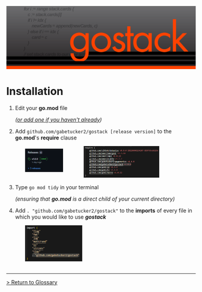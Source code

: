 ![Banner](../images/gostack_Smaller.png)

 <h1>Installation</h1>

 1. Edit your **go.mod** file
   
    *([or add one if you haven't already](https://go.dev/doc/tutorial/create-module))*
 2. Add `github.com/gabetucker2/gostack [release version]` to the **go.mod**'s **require** clause

 <img src="../images/releases.png" width="20%" style="margin-left:10%; margin-bottom:15px"/>
 <img src="../images/requirements.png" width="40%" style="margin-left:10%"/>

 3. Type `go mod tidy` in your terminal
 
    *(ensuring that **go.mod** is a direct child of your current directory)*

 4. Add `. "github.com/gabetucker2/gostack"` to the **imports** of every file in which you would like to use ***gostack***

 <img src="../images/imports.png" width="30%" style="margin-left:10%; margin-bottom:15px"/>

---
 [> Return to Glossary](../README.md)